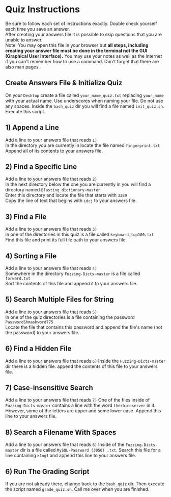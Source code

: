 # Quiz Instructions
Be sure to follow each set of instructions exactly. Double check yourself each time you save an answer.  
After creating your answers file it is possible to skip questions that you are unable to answer.  
Note: You may open this file in your browser but **all steps, including creating your answer file must be done in the terminal not the GUI (Graphical User Interface).** You may use your notes as well as the internet if you can't remember how to use a command. Don't forget that there are also man pages.

## Create Answers File & Initialize Quiz
On your `Desktop` create a file called `your_name_quiz.txt` replacing `your_name` with your actual name. Use underscores when naming your file. Do not use any spaces.
Inside the `bash_quiz` dir you will find a file named `init_quiz.sh`. Execute this script.


## 1) Append a Line
Add a line to your answers file that reads `1)`  
In the directory you are currently in locate the file named `fingerprint.txt`  
Append all of its contents to your answers file.  

## 2) Find a Specific Line
Add a line to your answers file that reads `2)`  
In the next directory below the one you are currently in you will find a directory named `Blasting_dictionary-master`  
Enter this directory and locate the file that starts with `3389`  
Copy the line of text that begins with `idcj` to your answers file.  

## 3) Find a File
Add a line to your answers file that reads `3)`  
In one of the directories in this quiz is a file called `keyboard_top100.txt`  
Find this file and print its full file path to your answers file.

## 4) Sorting a File
Add a line to your answers file that reads `4)`  
Somewhere in the directory `Fuzzing-Dicts-master` is a file called `forward.txt`  
Sort the contents of this file and append it to your answers file.  

## 5) Search Multiple Files for String
Add a line to your answers file that reads `5)`  
In one of the quiz directories is a file containing the password `PasswordShmashword775`  
Locate the file that contains this password and append the file's name (not the password) to your answers file.  

## 6) Find a Hidden File
Add a line to your answers file that reads `6)`
Inside the `Fuzzing-Dicts-master` dir there is a hidden file. append the contents of this file to your answers file.

## 7) Case-insensitive Search
Add a line to your answers file that reads `7)`
One of the files inside of `Fuzzing-Dicts-master` contains a line with the word `therhinoserver` in it. However, some of the letters are upper and some lower case. Append this line to your answers file.

## 8) Search a Filename With Spaces
Add a line to your answers file that reads `8)`
Inside of the `Fuzzing-Dicts-master` dir is a file called `MySQL-Password (3050) .txt`. Search this file for a line containing `k1ng1` and append this line to your answers file.

## 6) Run The Grading Script
If you are not already there, change back to the `bash_quiz` dir. Then execute the script named `grade_quiz.sh`. Call me over when you are finished.
